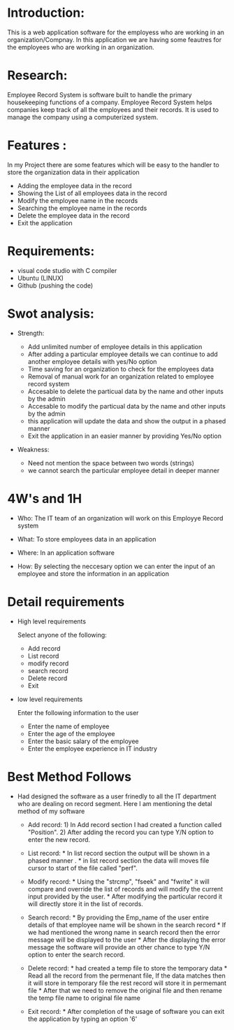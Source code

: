 # Introduction:

This is a web application software for the employess who are working in an organization/Compnay. In this application we are having some feautres for the employees who are working in an organization. 


# Research: 

Employee Record System is software built to handle the primary housekeeping functions of a company. Employee Record System helps companies keep track of all the employees and their records. It is used to manage the company using a computerized system.


# Features :

In my Project there are some features which will be easy to the handler to store the organization data in their application 
 * Adding the employee data in the record 
 * Showing the List of all employees data in the record 
 * Modify the employee name in the records
 * Searching the employee name in the records
 * Delete the employee data in the record
 * Exit the application 


# Requirements: 

* visual code studio with C compiler
* Ubuntu (LINUX)
* Github (pushing the code)


# Swot analysis:

* Strength:

   * Add unlimited number of employee details in this application
   * After adding a particular employee details we can continue to add another employee details with yes/No option
   * Time saving for an organization to check for the employees data 
   * Removal of manual work for an organization related to employee record system
   * Accesable to delete the particual data by the name and other inputs by the admin
   * Accesable to modify the particual data by the name and other inputs by the admin
   * this application will update the data and show the output in a phased manner
   * Exit the application in an easier manner by providing Yes/No option

* Weakness:

   * Need not mention the space between two words (strings) 
   * we cannot search the particular employee detail in deeper manner

# 4W's and 1H

* Who: 
The IT team of an organization will work on this Employye Record system

* What:
To store employees data in an application 

* Where: 
In an application software

* How:
By selecting the neccesary option we can enter the input of an employee and store the information in an application

# Detail requirements 

 * High level requirements 
 
    Select anyone of the following: 
     * Add record
     * List record
     * modify record 
     * search record
     * Delete record 
     * Exit  

 * low level requirements 

     Enter the following information to the user 
      * Enter the name of employee
      * Enter the age of the employee
      * Enter the basic salary of the employee
      * Enter the employee experience in IT industry

# Best Method Follows

   * Had designed the software as a user frinedly to all the IT department who are dealing on record segment.
   Here I am mentioning the detal method of my software 

     * Add record: 
           1) In Add record section I had created a function called "Position".
           2) After adding the record you can type Y/N option to enter the new record.
         
     * List record:
           * In list record section the output will be shown in a phased manner .
           * in list record section the data will moves file cursor to start of the file called "perf".

     * Modify record:
           * Using the "strcmp", "fseek" and "fwrite" it will compare and override the list of records and will modify the current input provided by the user.
           * After modifying the particular record it will directly store it in the list of records.

     * Search record:
           * By providing the Emp_name of the user entire details of that employee name will be shown in the search record
           * If we had mentioned the wrong name in search record then the error message will be displayed to the user 
           * After the displaying the error message the software will provide an other chance to type Y/N option to enter the search record.

     * Delete record:
           * had created a temp file to store the temporary data 
           * Read all the record from the permenant file, If the data matches then it will store in temporary file the rest record will store it in permemant file
           * After that we need to remove the original file and then rename the temp file name to original file name

     * Exit record: 
           * After completion of the usage of software you can exit the application by typing an option '6'
 


